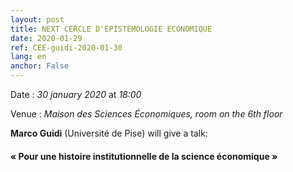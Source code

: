 ```yaml
---
layout: post
title: NEXT CERCLE D'EPISTEMOLOGIE ECONOMIQUE
date: 2020-01-29
ref: CEE-guidi-2020-01-30
lang: en
anchor: False
---
```


<i class="fas fa-table"></i> Date : _30 january 2020_ at _18:00_

<i class="fas fa-map-marked"></i> Venue : _Maison des Sciences Économiques, room on the 6th floor_

**Marco Guidi** (Université de Pise) will give a talk:

#### « Pour une histoire institutionnelle de la science économique »
